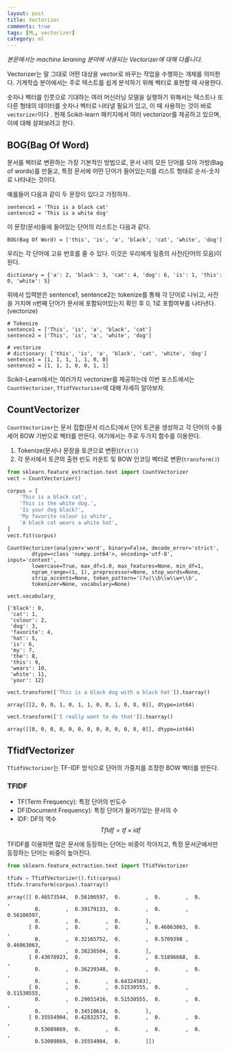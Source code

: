 ```yaml
---
layout: post
title: Vectorizer
comments: true
tags: [ML, vectorizer]
category: ml
---
```


*본문에서는 machine leraning 분야에 사용되는 Vectorizer에 대해 다룹니다.*

Vectorizer는 말 그대로 어떤 대상을 vector로 바꾸는 작업을 수행하는 개체를 의미한다. 기계학습 분야에서는 주로 텍스트를 쉽게 분석하기 위해 벡터로 표현할 때 사용한다.

숫자나 벡터를 인풋으로 기대하는 여러 머신러닝 모델을 실행하기 위해서는 텍스트나 또 다른 형태의 데이터를 숫자나 벡터로 나타낼 필요가 있고,  이 때 사용하는 것이 바로 `vectorizer`이다 . 현재 Scikit-learn 패키지에서 여러 vectorizor를 제공하고 있으며, 이에 대해 살펴보려고 한다. 

## BOG(Bag Of Word)
문서를 벡터로 변환하는 가장 기본적인 방법으로, 문서 내의 모든 단어를 모아 가방(Bag of words)를 만들고, 특정 문서에 어떤 단어가 들어있는지를 리스트 형태로 순서-숫자로 나타내는 것이다.

예를들어 다음과 같이 두 문장이 있다고 가정하자.

	sentence1 = 'This is a black cat'
	sentence2 = 'This is a white dog'

이 문장(문서)들에 들어있는 단어의 리스트는 다음과 같다.

	BOG(Bag Of Word) = ['this', 'is', 'a', 'black', 'cat', 'white', 'dog']
	
우리는 각 단어에 고유 번호를 줄 수 있다. 이것은 우리에게 일종의 사전(단어의 모음)이 된다. 

	dictionary = {'a': 2, 'black': 3, 'cat': 4, 'dog': 6, 'is': 1, 'this': 0, 'white': 5}

위에서 입력받은 sentence1, sentence2는 tokenize를 통해 각 단어로 나뉘고, 사전을 거치며 n번째 단어가 문서에 포함되어있는지 확인 후 0, 1로 포함여부를 나타낸다.(vectorize)

	# Tokenize
	sentence1 = ['This', 'is', 'a', 'black', 'cat']
	sentence2 = ['This', 'is', 'a', 'white', 'dog']

	# vectorize
	# dictionary: ['this', 'is', 'a', 'black', 'cat', 'white', 'dog']
	sentence1 = [1, 1, 1, 1, 1, 0, 0]
	sentence2 = [1, 1, 1, 0, 0, 1, 1]

Scikit-Learn에서는 여러가지 vectorizer를 제공하는데 이번 포스트에서는 `CountVectorizer`, `TfidfVectorizer`에 대해 자세히 알아보자.

## CountVectorizer
`CountVectorizer`는 문서 집합(문서 리스트)에서 단어 토큰을 생성하고 각 단어의 수를 세어 BOW 기반으로 벡터를 만든다. 여기에서는 주로 두가지 함수를 이용한다.

1. Tokenize(문서나 문장을 토큰으로 변환)(`fit()`)
2.  각 문서에서 토큰의 출현 빈도 카운트 및 BOW 인코딩 벡터로 변환(`transform()`)



```python
from sklearn.feature_extraction.text import CountVectorizer
vect = CountVectorizer()
```


```python
corpus = [
    'This is a black cat',
    'This is the white dog.',
    'Is your dog black?',
    'My favorite colour is white',
    'A black cat wears a white hat',    
]
vect.fit(corpus)
```




    CountVectorizer(analyzer='word', binary=False, decode_error='strict',
            dtype=<class 'numpy.int64'>, encoding='utf-8', input='content',
            lowercase=True, max_df=1.0, max_features=None, min_df=1,
            ngram_range=(1, 1), preprocessor=None, stop_words=None,
            strip_accents=None, token_pattern='(?u)\\b\\w\\w+\\b',
            tokenizer=None, vocabulary=None)




```python
vect.vocabulary_
```




    {'black': 0,
     'cat': 1,
     'colour': 2,
     'dog': 3,
     'favorite': 4,
     'hat': 5,
     'is': 6,
     'my': 7,
     'the': 8,
     'this': 9,
     'wears': 10,
     'white': 11,
     'your': 12}




```python
vect.transform(['This is a black dog with a black hat']).toarray()
```




    array([[2, 0, 0, 1, 0, 1, 1, 0, 0, 1, 0, 0, 0]], dtype=int64)




```python
vect.transform(['I really want to do that']).toarray()
```




    array([[0, 0, 0, 0, 0, 0, 0, 0, 0, 0, 0, 0, 0]], dtype=int64)


## TfidfVectorizer
`TfidfVectorizer`는  TF-IDF 방식으로 단어의 가중치를 조정한 BOW 벡터를 만든다.

### TFIDF
- TF(Term Frequency): 특정 단어의 빈도수
- DF(Document Frequency): 특정 단어가 들어가있는 문서의 수
- IDF: DF의 역수
$$ TfIdf = tf \times idf$$

TFIDF를 이용하면 많은 문서에 등장하는 단어는 비중이 작아지고, 특정 문서군에서만 등장하는 단어는 비중이 높아진다.


```python
from sklearn.feature_extraction.text import TfidfVectorizer

tfidv = TfidfVectorizer().fit(corpus)
tfidv.transform(corpus).toarray()
```




    array([[ 0.46573544,  0.56106597,  0.        ,  0.        ,  0.        ,
             0.        ,  0.39179133,  0.        ,  0.        ,  0.56106597,
             0.        ,  0.        ,  0.        ],
           [ 0.        ,  0.        ,  0.        ,  0.46063063,  0.        ,
             0.        ,  0.32165752,  0.        ,  0.5709398 ,  0.46063063,
             0.        ,  0.38236504,  0.        ],
           [ 0.43078923,  0.        ,  0.        ,  0.51896668,  0.        ,
             0.        ,  0.36239348,  0.        ,  0.        ,  0.        ,
             0.        ,  0.        ,  0.64324583],
           [ 0.        ,  0.        ,  0.51530555,  0.        ,  0.51530555,
             0.        ,  0.29031416,  0.51530555,  0.        ,  0.        ,
             0.        ,  0.34510614,  0.        ],
           [ 0.35554904,  0.42832572,  0.        ,  0.        ,  0.        ,
             0.53089869,  0.        ,  0.        ,  0.        ,  0.        ,
             0.53089869,  0.35554904,  0.        ]])

